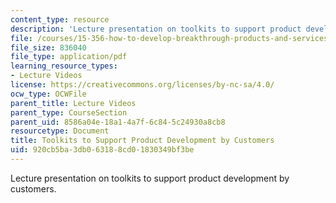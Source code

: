 ```yaml
---
content_type: resource
description: 'Lecture presentation on toolkits to support product development by customers. '
file: /courses/15-356-how-to-develop-breakthrough-products-and-services-spring-2012/920cb5ba3db063188cd01830349bf3be_MIT15_356S12_lec04.pdf
file_size: 836040
file_type: application/pdf
learning_resource_types:
- Lecture Videos
license: https://creativecommons.org/licenses/by-nc-sa/4.0/
ocw_type: OCWFile
parent_title: Lecture Videos
parent_type: CourseSection
parent_uid: 8586a04e-18a1-4a7f-6c84-5c24930a8cb8
resourcetype: Document
title: Toolkits to Support Product Development by Customers
uid: 920cb5ba-3db0-6318-8cd0-1830349bf3be
---
```

Lecture presentation on toolkits to support product development by customers. 